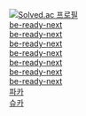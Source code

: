 [![Solved.ac 프로필](http://mazassumnida.wtf/api/generate_badge?boj=seonh4996)](https://solved.ac/seonh4996)
<br/>
[be-ready-next](https://be-ready-next.com/)
<br/>
[be-ready-next](https://be-ready-next.com/)
<br/>
[be-ready-next](https://be-ready-next.com/)
<br/>
[be-ready-next](https://be-ready-next.com/)
<br/>
[be-ready-next](https://be-ready-next.com/)
<br/>
[be-ready-next](https://be-ready-next.com/)
<br/>
[be-ready-next](https://be-ready-next.com/)
<br/>
[파카](https://www.youtube.com/channel/UCJpAwvQaZyCI5spAz7tipGA)
<br/>
[슈카](https://www.youtube.com/results?search_query=%EC%8A%88%EC%B9%B4)

